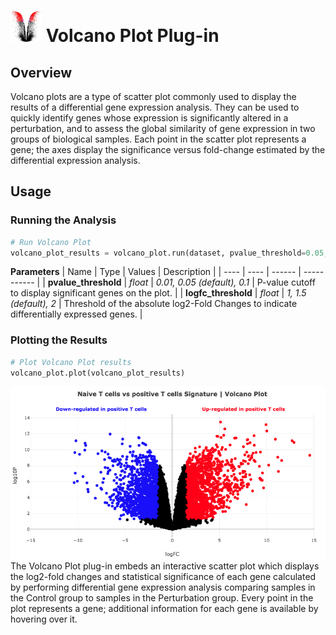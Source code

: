 <img src="img/volcano_plot-icon.png" width="50px"> Volcano Plot Plug-in
================

Overview
----------------
Volcano plots are a type of scatter plot commonly used to display the results of a differential gene expression analysis. They can be used to quickly identify genes whose expression is significantly altered in a perturbation, and to assess the global similarity of gene expression in two groups of biological samples. Each point in the scatter plot represents a gene; the axes display the significance versus fold-change estimated by the differential expression analysis.

Usage
----------------
### Running the Analysis
```python
# Run Volcano Plot
volcano_plot_results = volcano_plot.run(dataset, pvalue_threshold=0.05, logfc_threshold=1.5)
```

**Parameters**
| Name | Type | Values | Description |
| ---- | ---- | ------ | ----------- |
| **pvalue_threshold** | *float* | *0.01, 0.05 (default), 0.1* | P-value cutoff to display significant genes on the plot. |
| **logfc_threshold** | *float* | *1, 1.5 (default), 2* | Threshold of the absolute log2-Fold Changes to indicate differentially expressed genes. |


### Plotting the Results
```python
# Plot Volcano Plot results
volcano_plot.plot(volcano_plot_results)
```
<img src="img/volcano_plot-example.png"> 
The Volcano Plot plug-in embeds an interactive scatter plot which displays the log2-fold changes and statistical significance of each gene calculated by performing differential gene expression analysis comparing samples in the Control group to samples in the Perturbation group. Every point in the plot represents a gene; additional information for each gene is available by hovering over it.